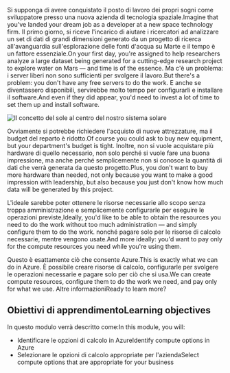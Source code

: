 <span data-ttu-id="6ab0a-101">Si supponga di avere conquistato il posto di lavoro dei propri sogni come sviluppatore presso una nuova azienda di tecnologia spaziale.</span><span class="sxs-lookup"><span data-stu-id="6ab0a-101">Imagine that you've landed your dream job as a developer at a new space technology firm.</span></span> <span data-ttu-id="6ab0a-102">Il primo giorno, si riceve l'incarico di aiutare i ricercatori ad analizzare un set di dati di grandi dimensioni generato da un progetto di ricerca all'avanguardia sull'esplorazione delle fonti d'acqua su Marte e il tempo è un fattore essenziale.</span><span class="sxs-lookup"><span data-stu-id="6ab0a-102">On your first day, you're assigned to help researchers analyze a large dataset being generated for a cutting-edge research project to explore water on Mars &mdash; and time is of the essence.</span></span> <span data-ttu-id="6ab0a-103">Ma c'è un problema: i server liberi non sono sufficienti per svolgere il lavoro.</span><span class="sxs-lookup"><span data-stu-id="6ab0a-103">But there's a problem: you don't have any free servers to do the work.</span></span> <span data-ttu-id="6ab0a-104">E anche se diventassero disponibili, servirebbe molto tempo per configurarli e installare il software.</span><span class="sxs-lookup"><span data-stu-id="6ab0a-104">And even if they did appear, you'd need to invest a lot of time to set them up and install software.</span></span>

![Il concetto del sole al centro del nostro sistema solare](../media/1-heading.png)

<span data-ttu-id="6ab0a-106">Ovviamente si potrebbe richiedere l'acquisto di nuove attrezzature, ma il budget del reparto è ridotto.</span><span class="sxs-lookup"><span data-stu-id="6ab0a-106">Of course you could ask to buy new equipment, but your department's budget is tight.</span></span> <span data-ttu-id="6ab0a-107">Inoltre, non si vuole acquistare più hardware di quello necessario, non solo perché si vuole fare una buona impressione, ma anche perché semplicemente non si conosce la quantità di dati che verrà generata da questo progetto.</span><span class="sxs-lookup"><span data-stu-id="6ab0a-107">Plus, you don't want to buy more hardware than needed, not only because you want to make a good impression with leadership, but also because you just don't know how much data will be generated by this project.</span></span>

<span data-ttu-id="6ab0a-108">L'ideale sarebbe poter ottenere le risorse necessarie allo scopo senza troppa amministrazione e semplicemente configurarle per eseguire le operazioni previste,</span><span class="sxs-lookup"><span data-stu-id="6ab0a-108">Ideally, you'd like to be able to obtain the resources you need to do the work without too much administration &mdash; and simply configure them to do the work.</span></span> <span data-ttu-id="6ab0a-109">nonché pagare solo per le risorse di calcolo necessarie, mentre vengono usate.</span><span class="sxs-lookup"><span data-stu-id="6ab0a-109">And more ideally: you'd want to pay only for the compute resources you need while you're using them.</span></span>

<span data-ttu-id="6ab0a-110">Questo è esattamente ciò che consente Azure.</span><span class="sxs-lookup"><span data-stu-id="6ab0a-110">This is exactly what we can do in Azure.</span></span> <span data-ttu-id="6ab0a-111">È possibile creare risorse di calcolo, configurarle per svolgere le operazioni necessarie e pagare solo per ciò che si usa.</span><span class="sxs-lookup"><span data-stu-id="6ab0a-111">We can create compute resources, configure them to do the work we need, and pay only for what we use.</span></span> <span data-ttu-id="6ab0a-112">Altre informazioni</span><span class="sxs-lookup"><span data-stu-id="6ab0a-112">Ready to learn more?</span></span>

## <a name="learning-objectives"></a><span data-ttu-id="6ab0a-113">Obiettivi di apprendimento</span><span class="sxs-lookup"><span data-stu-id="6ab0a-113">Learning objectives</span></span>

<span data-ttu-id="6ab0a-114">In questo modulo verrà descritto come:</span><span class="sxs-lookup"><span data-stu-id="6ab0a-114">In this module, you will:</span></span>

- <span data-ttu-id="6ab0a-115">Identificare le opzioni di calcolo in Azure</span><span class="sxs-lookup"><span data-stu-id="6ab0a-115">Identify compute options in Azure</span></span>
- <span data-ttu-id="6ab0a-116">Selezionare le opzioni di calcolo appropriate per l'azienda</span><span class="sxs-lookup"><span data-stu-id="6ab0a-116">Select compute options that are appropriate for your business</span></span>
